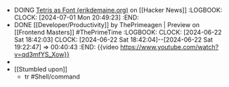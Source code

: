 - DOING [Tetris as Font (erikdemaine.org)](https://news.ycombinator.com/item?id=40737294) on [[Hacker News]]
  :LOGBOOK:
  CLOCK: [2024-07-01 Mon 20:49:23]
  :END:
- DONE [[Developer/Productivity]] by ThePrimeagen | Preview on [[Frontend Masters]] #ThePrimeTime
  :LOGBOOK:
  CLOCK: [2024-06-22 Sat 18:42:03]
  CLOCK: [2024-06-22 Sat 18:42:04]--[2024-06-22 Sat 19:22:47] =>  00:40:43
  :END:
  {{video https://www.youtube.com/watch?v=qd3mfYS_Xow}}
-
- [[Stumbled upon]]
	- tr #Shell/command